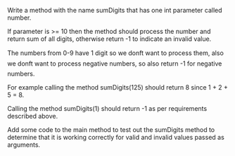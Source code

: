 Write a method with the name sumDigits that has one int parameter called number. 

If parameter is >= 10 then the method should process the number and return sum of all digits, otherwise return -1 to indicate an invalid value.

The numbers from 0-9 have 1 digit so we donft want to process them, also we donft want to process negative numbers, so also return -1 for negative numbers.

For example calling the method sumDigits(125) should return 8 since 1 + 2 + 5 = 8.

Calling the method sumDigits(1) should return -1 as per requirements described above.

Add some code to the main method to test out the sumDigits method to determine that it is working correctly for valid and invalid values passed as arguments.

